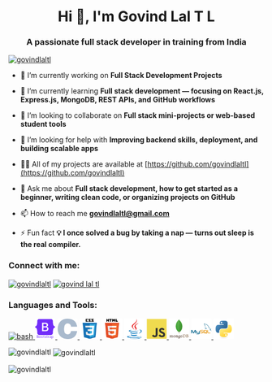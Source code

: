 <h1 align="center">Hi 👋, I'm Govind Lal T L</h1>
<h3 align="center">A passionate full stack developer in training from India</h3>

<p align="left"> <a href="https://github.com/ryo-ma/github-profile-trophy"><img src="https://github-profile-trophy.vercel.app/?username=govindlaltl" alt="govindlaltl" /></a> </p>

- 🔭 I’m currently working on **Full Stack Development Projects**

- 🌱 I’m currently learning **Full stack development — focusing on React.js, Express.js, MongoDB, REST APIs, and GitHub workflows**

- 👯 I’m looking to collaborate on **Full stack mini-projects or web-based student tools**

- 🤝 I’m looking for help with **Improving backend skills, deployment, and building scalable apps**

- 👨‍💻 All of my projects are available at [https://github.com/govindlaltl](https://github.com/govindlaltl)

- 💬 Ask me about **Full stack development, how to get started as a beginner, writing clean code, or organizing projects on GitHub**

- 📫 How to reach me **govindlaltl@gmail.com**

- ⚡ Fun fact **💡 I once solved a bug by taking a nap — turns out sleep is the real compiler.**

<h3 align="left">Connect with me:</h3>
<p align="left">
<a href="https://twitter.com/govindlaltl" target="blank"><img align="center" src="https://raw.githubusercontent.com/rahuldkjain/github-profile-readme-generator/master/src/images/icons/Social/twitter.svg" alt="govindlaltl" height="30" width="40" /></a>
<a href="https://linkedin.com/in/govind lal tl" target="blank"><img align="center" src="https://raw.githubusercontent.com/rahuldkjain/github-profile-readme-generator/master/src/images/icons/Social/linked-in-alt.svg" alt="govind lal tl" height="30" width="40" /></a>
</p>

<h3 align="left">Languages and Tools:</h3>
<p align="left"> <a href="https://www.gnu.org/software/bash/" target="_blank" rel="noreferrer"> <img src="https://www.vectorlogo.zone/logos/gnu_bash/gnu_bash-icon.svg" alt="bash" width="40" height="40"/> </a> <a href="https://getbootstrap.com" target="_blank" rel="noreferrer"> <img src="https://raw.githubusercontent.com/devicons/devicon/master/icons/bootstrap/bootstrap-plain-wordmark.svg" alt="bootstrap" width="40" height="40"/> </a> <a href="https://www.cprogramming.com/" target="_blank" rel="noreferrer"> <img src="https://raw.githubusercontent.com/devicons/devicon/master/icons/c/c-original.svg" alt="c" width="40" height="40"/> </a> <a href="https://www.w3schools.com/css/" target="_blank" rel="noreferrer"> <img src="https://raw.githubusercontent.com/devicons/devicon/master/icons/css3/css3-original-wordmark.svg" alt="css3" width="40" height="40"/> </a> <a href="https://www.w3.org/html/" target="_blank" rel="noreferrer"> <img src="https://raw.githubusercontent.com/devicons/devicon/master/icons/html5/html5-original-wordmark.svg" alt="html5" width="40" height="40"/> </a> <a href="https://www.java.com" target="_blank" rel="noreferrer"> <img src="https://raw.githubusercontent.com/devicons/devicon/master/icons/java/java-original.svg" alt="java" width="40" height="40"/> </a> <a href="https://developer.mozilla.org/en-US/docs/Web/JavaScript" target="_blank" rel="noreferrer"> <img src="https://raw.githubusercontent.com/devicons/devicon/master/icons/javascript/javascript-original.svg" alt="javascript" width="40" height="40"/> </a> <a href="https://www.mongodb.com/" target="_blank" rel="noreferrer"> <img src="https://raw.githubusercontent.com/devicons/devicon/master/icons/mongodb/mongodb-original-wordmark.svg" alt="mongodb" width="40" height="40"/> </a> <a href="https://www.mysql.com/" target="_blank" rel="noreferrer"> <img src="https://raw.githubusercontent.com/devicons/devicon/master/icons/mysql/mysql-original-wordmark.svg" alt="mysql" width="40" height="40"/> </a> <a href="https://www.python.org" target="_blank" rel="noreferrer"> <img src="https://raw.githubusercontent.com/devicons/devicon/master/icons/python/python-original.svg" alt="python" width="40" height="40"/> </a> </p>

<p><img align="left" src="https://github-readme-stats.vercel.app/api/top-langs?username=govindlaltl&show_icons=true&locale=en&layout=compact" alt="govindlaltl" /></p>

<p>&nbsp;<img align="center" src="https://github-readme-stats.vercel.app/api?username=govindlaltl&show_icons=true&locale=en" alt="govindlaltl" /></p>

<p><img align="center" src="https://github-readme-streak-stats.herokuapp.com/?user=govindlaltl&" alt="govindlaltl" /></p>
